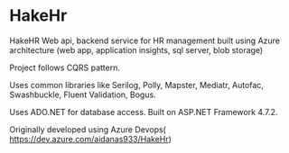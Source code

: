 # HakeHr

HakeHR Web api, backend service for HR management built using Azure architecture (web app, application insights, sql server, blob storage)

Project follows CQRS pattern.

Uses common libraries like Serilog, Polly, Mapster, Mediatr, Autofac, Swashbuckle, Fluent Validation, Bogus.

Uses ADO.NET for database access.
Built on ASP.NET Framework 4.7.2.

Originally developed using Azure Devops( https://dev.azure.com/aidanas933/HakeHr)
